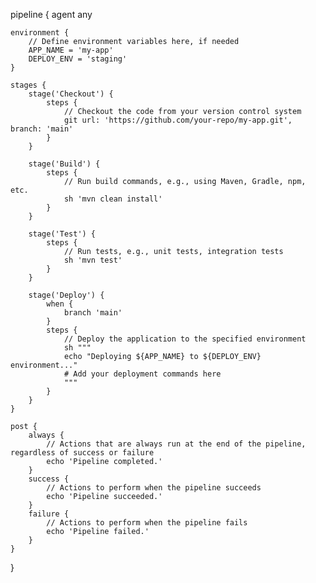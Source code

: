 pipeline {
    agent any

    environment {
        // Define environment variables here, if needed
        APP_NAME = 'my-app'
        DEPLOY_ENV = 'staging'
    }

    stages {
        stage('Checkout') {
            steps {
                // Checkout the code from your version control system
                git url: 'https://github.com/your-repo/my-app.git', branch: 'main'
            }
        }

        stage('Build') {
            steps {
                // Run build commands, e.g., using Maven, Gradle, npm, etc.
                sh 'mvn clean install'
            }
        }

        stage('Test') {
            steps {
                // Run tests, e.g., unit tests, integration tests
                sh 'mvn test'
            }
        }

        stage('Deploy') {
            when {
                branch 'main'
            }
            steps {
                // Deploy the application to the specified environment
                sh """
                echo "Deploying ${APP_NAME} to ${DEPLOY_ENV} environment..."
                # Add your deployment commands here
                """
            }
        }
    }

    post {
        always {
            // Actions that are always run at the end of the pipeline, regardless of success or failure
            echo 'Pipeline completed.'
        }
        success {
            // Actions to perform when the pipeline succeeds
            echo 'Pipeline succeeded.'
        }
        failure {
            // Actions to perform when the pipeline fails
            echo 'Pipeline failed.'
        }
    }
}
